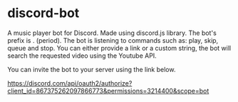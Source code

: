 # discord-bot
A music player bot for Discord.
Made using discord.js library. The bot's prefix is . (period). The bot is listening to commands such as: play, skip, queue and stop. You can either provide a link or a custom string, the bot will search the requested video using the Youtube API.

You can invite the bot to your server using the link below.

https://discord.com/api/oauth2/authorize?client_id=867375262097866773&permissions=3214400&scope=bot
